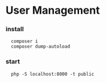# User Management

### install 
```shell
  composer i
  composer dump-autoload
```

### start
```shell
  php -S localhost:8000 -t public
```